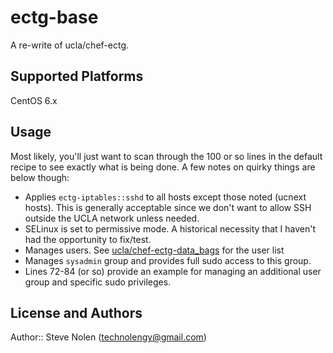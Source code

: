# ectg-base

A re-write of ucla/chef-ectg. 

## Supported Platforms

CentOS 6.x

## Usage

Most likely, you'll just want to scan through the 100 or so lines in the default recipe to see exactly what is being done. A few notes on quirky things are below though:

  * Applies `ectg-iptables::sshd` to all hosts except those noted (ucnext hosts). This is generally acceptable since we don't want to allow SSH outside the UCLA network unless needed.
  * SELinux is set to permissive mode. A historical necessity that I haven't had the opportunity to fix/test.
  * Manages users. See [ucla/chef-ectg-data_bags](https://github.com/ucla/chef-ectg-data_bags) for the user list
  * Manages `sysadmin` group and provides full sudo access to this group.
  * Lines 72-84 (or so) provide an example for managing an additional user group and specific sudo privileges.

## License and Authors

Author:: Steve Nolen (technolengy@gmail.com)
